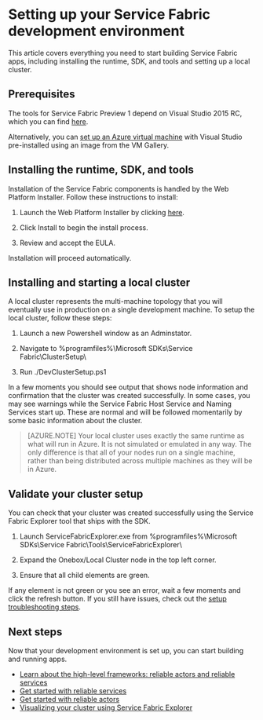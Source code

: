 <properties
   pageTitle="Setting up your Service Fabric development environment"
   description="Install the Service Fabric runtime, SDK, and tools and create a local development cluster."
   services="service-fabric"
   documentationCenter=".net"
   authors="seanmck"
   manager="timlt"
   editor=""/>

<tags
   ms.service="service-fabric"
   ms.devlang="dotNet"
   ms.topic="article"
   ms.tgt_pltfrm="NA"
   ms.workload="NA"
   ms.date="04/21/2015"
   ms.author="seanmck"/>

# Setting up your Service Fabric development environment
 This article covers everything you need to start building Service Fabric apps, including installing the runtime, SDK, and tools and setting up a local cluster.

## Prerequisites

The tools for Service Fabric Preview 1 depend on Visual Studio 2015 RC, which you can find [here](http://go.microsoft.com/fwlink/?LinkId=517106).

Alternatively, you can [set up an Azure virtual machine](http://blogs.msdn.com/b/visualstudioalm/archive/2014/06/04/visual-studio-14-ctp-now-available-in-the-virtual-machine-azure-gallery.aspx) with Visual Studio pre-installed using an image from the VM Gallery. 


## Installing the runtime, SDK, and tools
Installation of the Service Fabric components is handled by the Web Platform Installer. Follow these instructions to install:

1. Launch the Web Platform Installer by clicking [here](http://www.microsoft.com/web/handlers/webpi.ashx?command=getinstallerredirect&appid=MicrosoftAzure-ServiceFabric).

2. Click Install to begin the install process.

3. Review and accept the EULA.

Installation will proceed automatically.

## Installing and starting a local cluster
A local cluster represents the multi-machine topology that you will eventually use in production on a single development machine. To setup the local cluster, follow these steps:

1. Launch a new Powershell window as an Adminstator.

2. Navigate to %programfiles%\Microsoft SDKs\Service Fabric\ClusterSetup\

3. Run ./DevClusterSetup.ps1

In a few moments you should see output that shows node information and confirmation that the cluster was created successfully. In some cases, you may see warnings while the Service Fabric Host Service and Naming Services start up. These are normal and will be followed momentarily by some basic information about the cluster.

> [AZURE.NOTE] Your local cluster uses exactly the same runtime as what will run in Azure. It is not simulated or emulated in any way. The only difference is that all of your nodes run on a single machine, rather than being distributed across multiple machines as they will be in Azure.

## Validate your cluster setup

You can check that your cluster was created successfully using the Service Fabric Explorer tool that ships with the SDK.

1. Launch ServiceFabricExplorer.exe from %programfiles%\Microsoft SDKs\Service Fabric\Tools\ServiceFabricExplorer\

2. Expand the Onebox/Local Cluster node in the top left corner.

3. Ensure that all child elements are green.

If any element is not green or you see an error, wait a few moments and click the refresh button. If you still have issues, check out the [setup troubleshooting steps](service-fabric-troubleshoot-local-cluster-setup.md).

## Next steps
Now that your development environment is set up, you can start building and running apps.

- [Learn about the high-level frameworks: reliable actors and reliable services](service-fabric-choose-framework.md)
- [Get started with reliable services](service-fabric-reliable-services-quick-start.md)
- [Get started with reliable actors](service-fabric-reliable-actors-get-started.md)
- [Visualizing your cluster using Service Fabric Explorer](service-fabric-visualizing-your-cluster.md)
